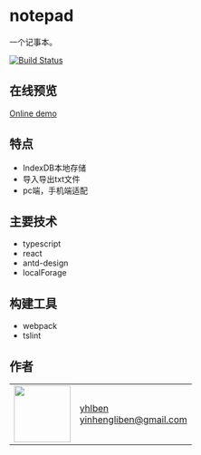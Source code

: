 # notepad

一个记事本。

[![Build Status](https://www.travis-ci.org/yhlben/notepad.svg?branch=master)](https://www.travis-ci.org/yhlben/notepad)

## 在线预览

[Online demo](http://yinhengli.com:8083)

## 特点
* IndexDB本地存储
* 导入导出txt文件
* pc端，手机端适配

## 主要技术
* typescript
* react
* antd-design
* localForage

## 构建工具
* webpack
* tslint

## 作者

<table>
  <tr>
    <td>
      <img src="https://github.com/yhlben.png?s=100" width="100">
    </td>
    <td>
      <a href="https://github.com/yhlben">yhlben</a><br />
      <a href="mailto:yinhengliben@gmail.com">yinhengliben@gmail.com</a><br />
    </td>
  </tr>
</table>

